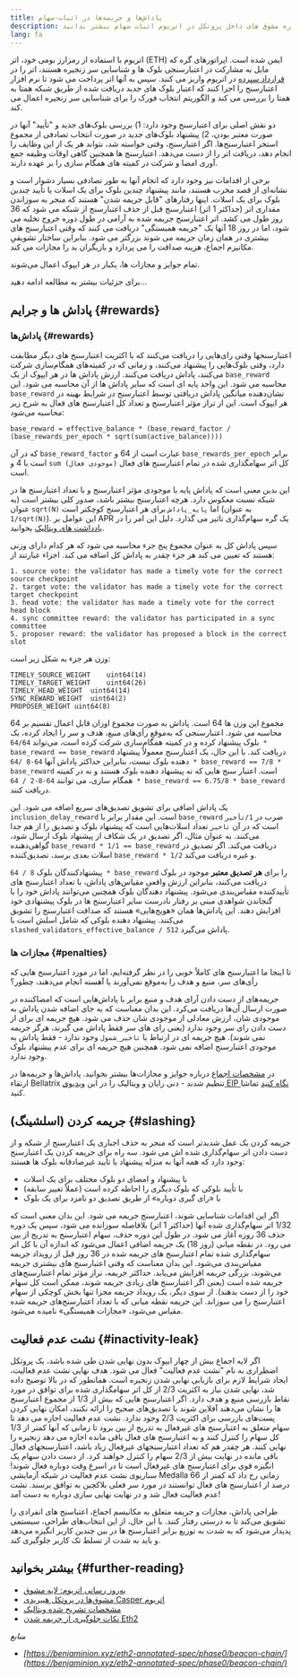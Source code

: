 ```yaml
---
title: پاداش‌ها و جریمه‌ها در اثبات-سهام
description: درباره مشوق های داخل پروتکل در اتریوم اثبات سهام بیشتر بدانید.
lang: fa
---
```


اتریوم با استفاده از رمزارز بومی خود، اتر (ETH) ایمن شده است. اپراتورهای گره که مایل به مشارکت در اعتبارسنجی بلوک ها و شناسایی سر زنجیره هستند، اتر را در [قرارداد سپرده](/staking/deposit-contract/) در اتریوم واریز می کنند. سپس به آنها اتر پرداخت می شود تا نرم افزار اعتبارسنج را اجرا کنند که اعتبار بلوک های جدید دریافت شده از طریق شبکه همتا به همتا را بررسی می کند و الگوریتم انتخاب فورک را برای شناسایی سر زنجیره اعمال می کند.

دو نقش اصلی برای اعتبارسنج وجود دارد: 1) بررسی بلوک‌های جدید و "تأیید" آنها در صورت معتبر بودن، 2) پیشنهاد بلوک‌های جدید در صورت انتخاب تصادفی از مجموع استخر اعتبارسنج‌ها. اگر اعتبارسنج، وقتی خواسته شد، نتواند هر یک از این وظایف را انجام دهد، دریافت اتر را از دست می‌دهد. اعتبارسنج ها همچنین گاهی اوقات وظیفه جمع آوری امضا و شرکت در کمیته های همگام سازی را بر عهده دارند.

برخی از اقدامات نیز وجود دارد که انجام آنها به طور تصادفی بسیار دشوار است و نشانه‌ای از قصد مخرب هستند، مانند پیشنهاد چندین بلوک برای یک اسلات یا تأیید چندین بلوک برای یک اسلات. اینها رفتارهای "قابل جریمه شدن" هستند که منجر به سوزاندن مقداری اتر (حداکثر 1 اتر) اعتبارسنج قبل از حذف اعتبارسنج از شبکه می شود که 36 روز طول می کشد. اتر اعتبارسنج جریمه شده به آرامی در طول دوره خروج تخلیه می شود، اما در روز 18 آنها یک "جریمه همبستگی" دریافت می کنند که وقتی اعتبارسنج های بیشتری در همان زمان جریمه می شوند بزرگتر می شود. بنابراین ساختار تشویقیِ مکانیزم اجماع، هزینه صداقت را می پردازد و بازیگران بد را مجازات می کند.

تمام جوایز و مجازات ها، یکبار در هر ایپوک اعمال می‌شوند.

برای جزئیات بیشتر به مطالعه ادامه دهید...

## پاداش ها و جرایم {#rewards}

### پاداش‌ها {#rewards}

اعتبارسنجها وقتی رای‌هایی را دریافت می‌کنند که با اکثریت اعتبارسنج های دیگر مطابقت دارد، وقتی بلوک‌هایی را پیشنهاد می‌کنند، و زمانی که در کمیته‌های همگام‌سازی شرکت می‌کنند، پاداش دریافت می‌کنند. ارزش پاداش ها در هر ایپوک از یک `base_reward` محاسبه می شود. این واحد پایه ای است که سایر پاداش ها از آن محاسبه می شود. این `base_reward` نشان‌دهنده میانگین پاداش دریافتی توسط اعتبارسنج در شرایط بهینه در هر ایپوک است. این از تراز مؤثر اعتبارسنج و تعداد کل اعتبارسنج های فعال به شرح زیر محاسبه می‌شود:

```
base_reward = effective_balance * (base_reward_factor / (base_rewards_per_epoch * sqrt(sum(active_balance))))
```

که در آن `base_reward_factor` عبارت است از 64 و `base_rewards_per_epoch` برابر است با 4 و `sum (موجودی فعال)` کل اتر سهامگذاری شده در تمام اعتبارسنج های فعال است.

این بدین معنی است که پاداش پایه با موجودی مؤثر اعتبارسنج و با تعداد اعتبارسنج ها در شبکه نسبت معکوس دارد. هرچه اعتبارسنج بیشتر باشد، صدور کلی بیشتر است (به عنوان `sqrt(N)` اما `پایه_پاداش` برای هر اعتبارسنج کوچکتر است (به عنوان `1/sqrt(N)`). این عوامل بر APR یک گره سهام‌گذاری تاثیر می گذارد. دلیل این امر را در [یادداشت های ویتالیک](https://notes.ethereum.org/@vbuterin/rkhCgQteN?type=view#Base-rewards) بخوانید.

سپس پاداش کل به عنوان مجموع پنج جزء محاسبه می شود که هر کدام دارای وزنی هستند که تعیین می کند هر جزء چقدر به پاداش کل اضافه می کند. اجزاء عبارتند از:

```
1. source vote: the validator has made a timely vote for the correct source checkpoint
2. target vote: the validator has made a timely vote for the correct target checkpoint
3. head vote: the validator has made a timely vote for the correct head block
4. sync committee reward: the validator has participated in a sync committee
5. proposer reward: the validator has proposed a block in the correct slot
```

وزن هر جزء به شکل زیر است:

```
TIMELY_SOURCE_WEIGHT    uint64(14)
TIMELY_TARGET_WEIGHT    uint64(26)
TIMELY_HEAD_WEIGHT  uint64(14)
SYNC_REWARD_WEIGHT  uint64(2)
PROPOSER_WEIGHT uint64(8)
```

مجموع این وزن ها 64 است. پاداش به صورت مجموع اوزان قابل اعمال تقسیم بر 64 محاسبه می شود. اعتبارسنجی که به‌موقع رأی‌های منبع، هدف و سر را ایجاد کرده، یک بلوک پیشنهاد کرده و در کمیته همگام‌سازی شرکت کرده است، می‌تواند `64/64 * base_reward == base_reward` دریافت کند. با این حال، یک اعتبارسنج معمولاً پیشنهاد دهنده بلوک نیست، بنابراین حداکثر پاداش آنها `64-8 /64 * base_reward == 7/8 * base_reward` است. اعتبار سنج هایی که نه پیشنهاد دهنده بلوک هستند و نه در کمیته همگام سازی، می توانند `64-8-2 / 64 * base_reward == 6.75/8 * base_reward` دریافت کنند.

یک پاداش اضافی برای تشویق تصدیق‌های سریع اضافه می شود. این `inclusion_delay_reward` است. این مقدار برابر با `base_reward` ضرب در `1/تأخیر` است که در آن `تاخیر` تعداد اسلات‌هایی است که پیشنهاد بلوک و تصدیق را از هم جدا می‌کنند. به عنوان مثال، اگر تصدیق در یک شکاف از پیشنهاد بلوک ارسال شود، گواهی‌دهنده `base_reward * 1/1 == base_reward` دریافت می‌کند. اگر تصدیق در اسلات بعدی برسد، تصدیق‌کننده `base_reward * 1/2` و غیره دریافت می‌کند.

پیشنهادکنندگان بلوک `8 / 64 * base_reward` را برای **هر تصدیق معتبر** موجود در بلوک دریافت می‌کنند، بنابراین ارزش واقعی مقیاس‌های پاداش، با تعداد اعتبارسنج های تأییدکننده مقیاس‌بندی می‌شود. پیشنهاد دهندگان بلوک همچنین می‌توانند پاداش خود را با گنجاندن شواهدی مبنی بر رفتار نادرست سایر اعتبارسنج ها در بلوک پیشنهادی خود افزایش دهند. این پاداش‌ها همان «هویج‌هایی» هستند که صداقت اعتبارسنج را تشویق می‌کنند. پیشنهاد دهنده بلوکی که شامل اسلش است با `slashed_validators_effective_balance / 512` پاداش می‌گیرد.

### مجازات ها {#penalties}

تا اینجا ما اعتبارسنج های کاملاً خوبی را در نظر گرفته‌ایم، اما در مورد اعتبارسنج هایی که رأی‌های سر، منبع و هدف را به‌موقع نمی‌آورند یا آهسته انجام می‌دهند، چطور؟

جریمه‌های از دست دادن آرای هدف و منبع برابر با پاداش‌هایی است که امضاکننده در صورت ارسال آن‌ها دریافت می‌کرد. این بدان معناست که به جای اضافه شدن پاداش به موجودی شان، ارزش معادلی از موجودی شان حذف می شود. هیچ جریمه ای برای از دست دادن رای سر وجود ندارد (یعنی رای های سر فقط پاداش می گیرند، هرگز جریمه نمی شوند). هیچ جریمه ای در ارتباط با `تاخیر_شمول` وجود ندارد - فقط پاداش به موجودی اعتبارسنج اضافه نمی شود. همچنین هیچ جریمه ای برای عدم پیشنهاد بلوک وجود ندارد.

در [مشخصات اجماع](https://github.com/ethereum/consensus-specs/blob/dev/specs/altair/beacon-chain.md) درباره جوایز و مجازات‌ها بیشتر بخوانید. پاداش‌ها و جریمه‌ها در ارتقاء Bellatrix تنظیم شدند - دنی رایان و ویتالیک را در این [ویدیوی EIP نگاه کنید](https://www.youtube.com/watch?v=iaAEGs1DMgQ) تماشا کنید.

## جریمه کردن (اسلشینگ) {#slashing}

جریمه کردن یک عمل شدیدتر است که منجر به حذف اجباری یک اعتبارسنج از شبکه و از دست دادن اتر سهام‌گذاری شده اش می شود. سه راه برای جریمه کردن یک اعتبارسنج وجود دارد که همه آنها به منزله پیشنهاد یا تأیید غیرصادقانه بلوک ها هستند:

- با پیشنهاد و امضای دو بلوک مختلف برای یک اسلات
- با تأیید بلوکی که بلوک دیگری را احاطه کرده است (عملاً تغییر سابقه)
- با «رای گیری دوباره» از طریق تصدیق دو نامزد برای یک بلوک

اگر این اقدامات شناسایی شوند، اعتبارسنج جریمه می شود. این بدان معنی است که 1/32 اتر سهام‌گذاری شده آنها (حداکثر 1 اتر) بلافاصله سوزانده می شود، سپس یک دوره حذف 36 روزه آغاز می شود. در طول این دوره حذف، سهام اعتبارسنج به تدریج از بین می رود. در نقطه میانی (روز 18) یک جریمه اضافی اعمال می‌شود که اندازه آن با کل اتر سهام‌گذاری شده‌ تمام اعتبار‌سنج‌ های جریمه شده در 36 روز قبل از رویداد جریمه مقیاس‌بندی می‌شود. این بدان معناست که وقتی اعتبار‌سنج های بیشتری جریمه می‌شوند، بزرگی جریمه افزایش می‌یابد. حداکثر جریمه، تراز مؤثر تمام اعتبارسنج‌های جریمه شده است (یعنی اگر اعتبار‌سنج های زیادی جریمه شوند، ممکن است کل سهام خود را از دست بدهند). از سوی دیگر، یک رویداد جریمه مجزا تنها بخش کوچکی از سهام اعتبارسنج را می سوزاند. این جریمه نقطه میانی که با تعداد اعتبارسنج‌های جریمه شده مقیاس می‌شود، «مجازات همبستگی» نامیده می‌شود.

## نشت عدم فعالیت {#inactivity-leak}

اگر لایه اجماع بیش از چهار ایپوک بدون نهایی شدن طی شده باشد، یک پروتکل اضطراری به نام "نشت عدم فعالیت" فعال می شود. هدف نهایی نشت عدم فعالیت، ایجاد شرایط لازم برای بازیابی نهایی شدن زنجیره است. همانطور که در بالا توضیح داده شد، نهایی شدن نیاز به اکثریت 2/3 از کل اتر سهامگذاری شده برای توافق در مورد نقاط بازرسی منبع و هدف دارد. اگر اعتبارسنج هایی که بیش از 1/3 از مجموع اعتبارسنج ها را نشان می‌دهند آفلاین شوند یا تصدیق‌های صحیح را ارائه نکنند، امکان نهایی کردن پست‌های بازرسی برای اکثریت 2/3 وجود ندارد. نشت عدم فعالیت اجازه می دهد تا سهام متعلق به اعتبارسنج های غیرفعال به تدریج از بین برود تا زمانی که آنها کمتر از 1/3 کل سهام را کنترل کنند و به اعتبارسنج های فعال باقی مانده اجازه می دهد زنجیره را نهایی کنند. هر چقدر هم که تعداد اعتبارسنجهای غیرفعال زیاد باشد، اعتبارسنجهای فعال باقی مانده در نهایت بیش از 2/3 سهام را کنترل خواهند کرد. از دست دادن سهام یک انگیزه قوی برای اعتبارسنج های غیرفعال است تا در اسرع وقت دوباره فعال شوند! سناریوی نشت عدم فعالیت در شبکه آزمایشی Medalla زمانی رخ داد که کمتر از 66 درصد از اعتبارسنج های فعال توانستند در مورد سر فعلی بلاکچین به توافق برسند. نشت عدم فعالیت فعال شد و در نهایت نهایی سازی دوباره به دست آمد!

طراحی پاداش، مجازات و جریمه متعلق به مکانیسم اجماع، اعتباسنج های انفرادی را تشویق می‌کند تا به درستی رفتار کنند. با این حال، از این انتخاب‌های طراحی، سیستمی پدیدار می‌شود که به شدت به توزیع برابر اعتبارسنج ها در بین چندین کاربر انگیزه می‌دهد و باید به شدت از تسلط تک کاربر جلوگیری کند.

## بیشتر بخوانید {#further-reading}

- [به‌روز رسانی اتریوم: لایه مشوق](https://eth2book.info/altair/part2/incentives)
- [مشوق‌ها در پروتکل هیبریدی Casper اتریوم](https://arxiv.org/pdf/1903.04205.pdf)
- [مشخصات تشریح شده ویتالیک](https://github.com/ethereum/annotated-spec/blob/master/phase0/beacon-chain.md#rewards-and-penalties-1)
- [نکات جلوگیری از جریمه شدن Eth2](https://medium.com/prysmatic-labs/eth2-slashing-prevention-tips-f6faa5025f50)

_منابع_

- _[https://benjaminion.xyz/eth2-annotated-spec/phase0/beacon-chain/](https://benjaminion.xyz/eth2-annotated-spec/phase0/beacon-chain/)_

